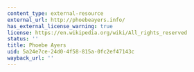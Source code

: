 ```yaml
---
content_type: external-resource
external_url: http://phoebeayers.info/
has_external_license_warning: true
license: https://en.wikipedia.org/wiki/All_rights_reserved
status: ''
title: Phoebe Ayers
uid: 5a24e7ce-24d0-4f58-815a-0fc2ef47143c
wayback_url: ''
---
```

